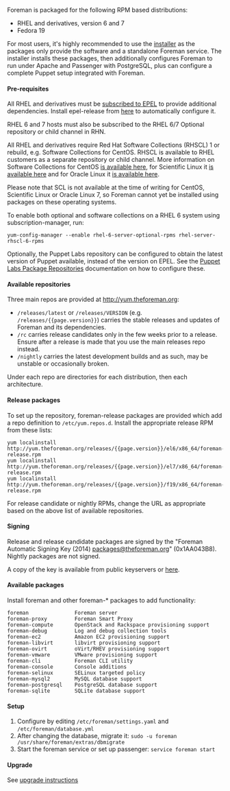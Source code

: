 
Foreman is packaged for the following RPM based distributions:

* RHEL and derivatives, version 6 and 7
* Fedora 19

For most users, it's highly recommended to use the [installer](manuals/{{page.version}}/index.html#3.2ForemanInstaller) as the packages only provide the software and a standalone Foreman service.  The installer installs these packages, then additionally configures Foreman to run under Apache and Passenger with PostgreSQL, plus can configure a complete Puppet setup integrated with Foreman.

#### Pre-requisites

All RHEL and derivatives must be [subscribed to EPEL](http://fedoraproject.org/wiki/EPEL) to provide additional dependencies.  Install epel-release from [here](http://fedoraproject.org/wiki/EPEL#How_can_I_use_these_extra_packages.3F) to automatically configure it.

RHEL 6 and 7 hosts must also be subscribed to the RHEL 6/7 Optional repository or child channel in RHN.

All RHEL and derivatives require Red Hat Software Collections (RHSCL) 1 or rebuild, e.g. Software Collections for CentOS.  RHSCL is available to RHEL customers as a separate repository or child channel.  More information on Software Collections for CentOS [is available here](http://wiki.centos.org/AdditionalResources/Repositories/SCL), for Scientific Linux it [is available here](http://ftp.scientificlinux.org/linux/scientific/6x/external_products/softwarecollections/) and for Oracle Linux it [is available here](http://docs.oracle.com/cd/E37670_01/E59096/html/index.html).

<div class="alert alert-info">Please note that SCL is not available at the time of writing for CentOS,  Scientific Linux or Oracle Linux 7, so Foreman cannot yet be installed using packages on these operating systems.</div>

To enable both optional and software collections on a RHEL 6 system using subscription-manager, run:

    yum-config-manager --enable rhel-6-server-optional-rpms rhel-server-rhscl-6-rpms

Optionally, the Puppet Labs repository can be configured to obtain the latest version of Puppet available, instead of the version on EPEL.  See the [Puppet Labs Package Repositories](http://docs.puppetlabs.com/guides/puppetlabs_package_repositories.html#for-red-hat-enterprise-linux-and-derivatives) documentation on how to configure these.

#### Available repositories

Three main repos are provided at <http://yum.theforeman.org>:

* `/releases/latest` or `/releases/VERSION` (e.g. `/releases/{{page.version}}`) carries the stable releases and updates of Foreman and its dependencies.
* `/rc` carries release candidates only in the few weeks prior to a release.  Ensure after a release is made that you use the main releases repo instead.
* `/nightly` carries the latest development builds and as such, may be unstable or occasionally broken.

Under each repo are directories for each distribution, then each architecture.

#### Release packages

To set up the repository, foreman-release packages are provided which add a repo definition to `/etc/yum.repos.d`.  Install the appropriate release RPM from these lists:

    yum localinstall http://yum.theforeman.org/releases/{{page.version}}/el6/x86_64/foreman-release.rpm
    yum localinstall http://yum.theforeman.org/releases/{{page.version}}/el7/x86_64/foreman-release.rpm
    yum localinstall http://yum.theforeman.org/releases/{{page.version}}/f19/x86_64/foreman-release.rpm

For release candidate or nightly RPMs, change the URL as appropriate based on the above list of available repositories.

#### Signing

Release and release candidate packages are signed by the "Foreman Automatic Signing Key (2014) <packages@theforeman.org>" (0x1AA043B8).  Nightly packages are not signed.

A copy of the key is available from public keyservers or [here](http://yum.theforeman.org/RPM-GPG-KEY-foreman).

#### Available packages

Install foreman and other foreman-* packages to add functionality:

    foreman               Foreman server
    foreman-proxy         Foreman Smart Proxy
    foreman-compute       OpenStack and Rackspace provisioning support
    foreman-debug         Log and debug collection tools
    foreman-ec2           Amazon EC2 provisioning support
    foreman-libvirt       libvirt provisioning support
    foreman-ovirt         oVirt/RHEV provisioning support
    foreman-vmware        VMware provisioning support
    foreman-cli           Foreman CLI utility
    foreman-console       Console additions
    foreman-selinux       SELinux targeted policy
    foreman-mysql2        MySQL database support
    foreman-postgresql    PostgreSQL database support
    foreman-sqlite        SQLite database support

#### Setup

1. Configure by editing `/etc/foreman/settings.yaml` and `/etc/foreman/database.yml`
1. After changing the database, migrate it: `sudo -u foreman /usr/share/foreman/extras/dbmigrate`
1. Start the foreman service or set up passenger: `service foreman start`

#### Upgrade

See [upgrade instructions](manuals/{{page.version}}/index.html#3.6Upgrade)

